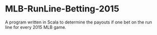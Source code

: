 # MLB-RunLine-Betting-2015
A program written in Scala to determine the payouts if one bet on the run line for every 2015 MLB game.
